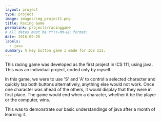 ```yaml
---
layout: project
type: project
image: images/img_project1.png
title: Racing Game
permalink: projects/racinggame
# All dates must be YYYY-MM-DD format!
date: 2016-09-25
labels:
  - java
summary: A key button game I made for ICS 111.
---
```


This racing game was developed as the first project in ICS 111, using java. This was an individual project, coded only by myself. 

In this game, we were to use 'S' and 'A' to control a selected character and quickly tap both buttons alternatively, anything else would not work. Once one character was ahead of the others, it would display that they were in first place. The game would end when a character, whether it be the player or the computer, wins. 

This was to demonstrate our basic understandings of java after a month of learning it. 



